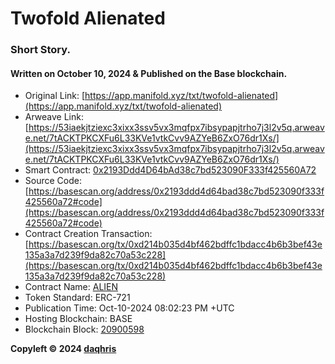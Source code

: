 # Twofold Alienated

### Short Story. 
#### Written on October 10, 2024 & Published on the Base blockchain. 

- Original Link: [https://app.manifold.xyz/txt/twofold-alienated](https://app.manifold.xyz/txt/twofold-alienated)  
- Arweave Link: [https://53iaekjtziexc3xixx3ssv5vx3mqfpx7ibsypapjtrho7j3l2v5q.arweave.net/7tACKTPKCXFu6L33KVe1vtkCvv9AZYeB6ZxO76dr1Xs/](https://53iaekjtziexc3xixx3ssv5vx3mqfpx7ibsypapjtrho7j3l2v5q.arweave.net/7tACKTPKCXFu6L33KVe1vtkCvv9AZYeB6ZxO76dr1Xs/)  
- Smart Contract: [0x2193Ddd4D64bAd38c7bd523090F333f425560A72](https://basescan.org/address/0x2193ddd4d64bad38c7bd523090f333f425560a72)  
- Source Code: [https://basescan.org/address/0x2193ddd4d64bad38c7bd523090f333f425560a72#code](https://basescan.org/address/0x2193ddd4d64bad38c7bd523090f333f425560a72#code)
- Contract Creation Transaction: [https://basescan.org/tx/0xd214b035d4bf462bdffc1bdacc4b6b3bef43e135a3a7d239f9da82c70a53c228](https://basescan.org/tx/0xd214b035d4bf462bdffc1bdacc4b6b3bef43e135a3a7d239f9da82c70a53c228)
- Contract Name: [ALIEN](https://basescan.org/address/0x2193ddd4d64bad38c7bd523090f333f425560a72#code#F1#L1)
- Token Standard: ERC-721
- Publication Time: Oct-10-2024 08:02:23 PM +UTC
- Hosting Blockchain: BASE
- Blockchain Block: [20900598](https://basescan.org/block/20900598)

**Copyleft © 2024 [daqhris](https://daqhris.com)**
